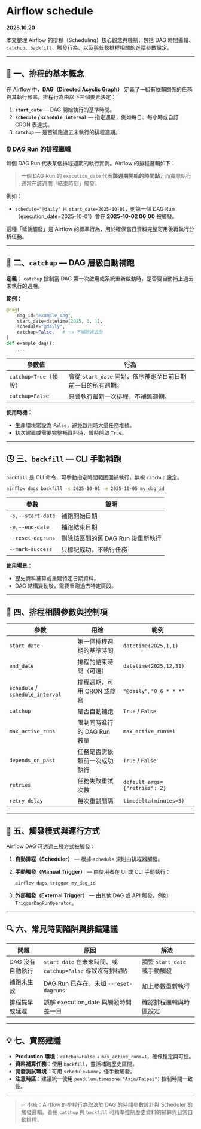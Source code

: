 # Airflow schedule

**2025.10.20**

本文整理 Airflow 的排程（Scheduling）核心觀念與機制，包括 DAG 時間邏輯、`catchup`、`backfill`、觸發行為、以及與任務排程相關的進階參數設定。

---

## 🧭 一、排程的基本概念

在 Airflow 中，**DAG（Directed Acyclic Graph）** 定義了一組有依賴關係的任務與其執行頻率。排程行為由以下三個要素決定：

1. **`start_date`** — DAG 開始執行的基準時間。
2. **`schedule` / `schedule_interval`** — 指定週期，例如每日、每小時或自訂 CRON 表達式。
3. **`catchup`** — 是否補跑過去未執行的排程週期。

### ⏰ DAG Run 的排程邏輯

每個 DAG Run 代表某個排程週期的執行實例。Airflow 的排程邏輯如下：

> 一個 DAG Run 的 `execution_date` 代表**該週期開始的時間點**，而實際執行通常在該週期「結束時刻」觸發。

例如：

* `schedule="@daily"` 且 `start_date=2025-10-01`，則第一個 DAG Run（execution_date=2025-10-01）會在 **2025-10-02 00:00** 被觸發。

這種「延後觸發」是 Airflow 的標準行為，用於確保當日資料完整可用後再執行分析任務。

---

## 🧩 二、`catchup` — DAG 層級自動補跑

**定義**：
`catchup` 控制當 DAG 第一次啟用或系統重新啟動時，是否要自動補上過去未執行的週期。

**範例：**

```python
@dag(
    dag_id="example_dag",
    start_date=datetime(2025, 1, 1),
    schedule="@daily",
    catchup=False,   # 👈 不補跑過去的
)
def example_dag():
    ...
```

| 參數值                | 行為                                    |
| ------------------ | ------------------------------------- |
| `catchup=True`（預設） | 會從 `start_date` 開始，依序補跑至目前日期前一日的所有週期。 |
| `catchup=False`    | 只會執行最新一次排程，不補舊週期。                     |

**使用時機：**

* 生產環境常設為 `False`，避免啟用時大量任務堆積。
* 初次建置或需要完整補資料時，暫時開啟 `True`。

---

## 🕓 三、`backfill` — CLI 手動補跑

`backfill` 是 CLI 命令，可手動指定時間範圍回補執行，無視 `catchup` 設定。

```bash
airflow dags backfill -s 2025-10-01 -e 2025-10-05 my_dag_id
```

| 參數                   | 說明                    |
| -------------------- | --------------------- |
| `-s`, `--start-date` | 補跑開始日期                |
| `-e`, `--end-date`   | 補跑結束日期                |
| `--reset-dagruns`    | 刪除該區間的舊 DAG Run 後重新執行 |
| `--mark-success`     | 只標記成功，不執行任務           |

**使用場景：**

* 歷史資料補算或重建特定日期資料。
* DAG 結構變動後，需要重跑過去特定區段。

---

## 🧮 四、排程相關參數與控制項

| 參數                               | 用途                 | 範例                            |
| -------------------------------- | ------------------ | ----------------------------- |
| `start_date`                     | 第一個排程週期的基準時間       | `datetime(2025,1,1)`          |
| `end_date`                       | 排程的結束時間（可選）        | `datetime(2025,12,31)`        |
| `schedule` / `schedule_interval` | 排程週期，可用 CRON 或簡寫   | `"@daily"`, `"0 6 * * *"`     |
| `catchup`                        | 是否自動補跑             | `True` / `False`              |
| `max_active_runs`                | 限制同時進行的 DAG Run 數量 | `max_active_runs=1`           |
| `depends_on_past`                | 任務是否需依賴前一次成功執行     | `True` / `False`              |
| `retries`                        | 任務失敗重試次數           | `default_args={"retries": 2}` |
| `retry_delay`                    | 每次重試間隔             | `timedelta(minutes=5)`        |

---

## 🧠 五、觸發模式與運行方式

Airflow DAG 可透過三種方式被觸發：

1. **自動排程（Scheduler）** — 根據 `schedule` 規則由排程器觸發。
2. **手動觸發（Manual Trigger）** — 由使用者在 UI 或 CLI 手動執行：

   ```bash
   airflow dags trigger my_dag_id
   ```
3. **外部觸發（External Trigger）** — 由其他 DAG 或 API 觸發，例如 `TriggerDagRunOperator`。

---

## 🔍 六、常見時間陷阱與排錯建議

| 問題         | 原因                                           | 解法                    |
| ---------- | -------------------------------------------- | --------------------- |
| DAG 沒有自動執行 | `start_date` 在未來時間、或 `catchup=False` 導致沒有排程點 | 調整 `start_date` 或手動觸發 |
| 補跑未生效      | DAG Run 已存在，未加 `--reset-dagruns`             | 加上參數重新執行              |
| 排程提早或延遲    | 誤解 execution_date 與觸發時間差一日                   | 確認排程邏輯與時區設定           |

---

## 💡 七、實務建議

* **Production 環境**：`catchup=False` + `max_active_runs=1`，確保穩定與可控。
* **資料補算任務**：使用 `backfill`，靈活補跑歷史區間。
* **開發測試環境**：可用 `schedule=None`，僅手動觸發。
* **注意時區**：建議統一使用 `pendulum.timezone("Asia/Taipei")` 控制時間一致性。

---

> ✅ 小結：Airflow 的排程行為取決於 DAG 的時間參數設計與 Scheduler 的觸發邏輯。善用 `catchup` 與 `backfill` 可精準控制歷史資料的補算與日常自動排程。
